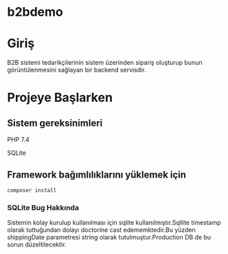 # b2bdemo

# Giriş
B2B sistemi tedarikçilerinin sistem üzerinden sipariş oluşturup bunun görüntülenmesini sağlayan bir backend servisdir.


# Projeye Başlarken 

## Sistem gereksinimleri
PHP 7.4

SQLite

## Framework bağımlılıklarını yüklemek için
`composer install`


### SQLite Bug Hakkında

Sistemin kolay kurulup kullanılması için sqlite kullanılmıştır.Sqllite timestamp olarak tuttuğundan dolayı doctorine cast edememktedir.Bu yüzden 
shippingDate parametresi string olarak tutulmuştur.Production DB de bu sorun düzeltilecektir.




